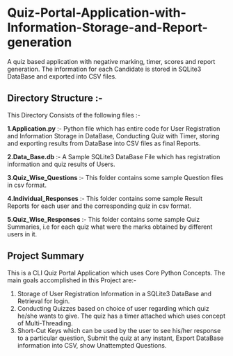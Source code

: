 # Quiz-Portal-Application-with-Information-Storage-and-Report-generation
A quiz based application with negative marking, timer, scores and report generation. The information for each Candidate is stored in SQLite3 DataBase and exported into CSV files.

## Directory Structure :-

This Directory Consists of the following files :-

**1.Application.py** :- Python file which has entire code for User Registration and Information Storage in DataBase, Conducting Quiz with Timer, storing and exporting results from DataBase into CSV files as final Reports.

**2.Data_Base.db** :- A Sample SQLite3 DataBase File which has registration information and quiz results of Users.

**3.Quiz_Wise_Questions** :- This folder contains some sample Question files in csv format.

**4.Individual_Responses** :- This folder contains some sample Result Reports for each user and the corresponding quiz in csv format.

**5.Quiz_Wise_Responses** :- This folder contains some sample Quiz Summaries, i.e for each 
quiz what were the marks obtained by different users in it.

## Project Summary

This is a CLI Quiz Portal Application which uses Core Python Concepts. The main goals accomplished in this Project are:-

1. Storage of User Registration Information in a SQLite3 DataBase and Retrieval for login.
2. Conducting Quizzes based on choice of user regarding which quiz he/she wants to give. The quiz has a timer attached which uses concept of Multi-Threading.
3. Short-Cut Keys which can be used by the user to see his/her response to a particular question, Submit the quiz at any instant, Export DataBase information into CSV, show Unattempted Questions.
